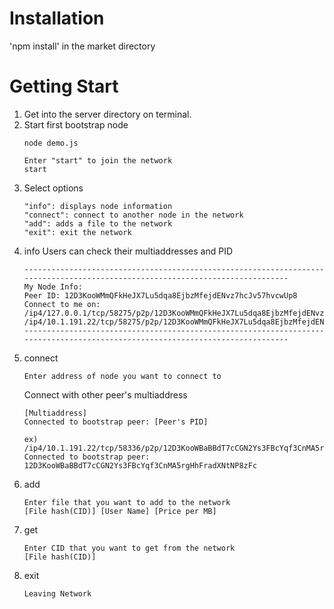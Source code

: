 # Installation
'npm install' in the market directory

# Getting Start
1. Get into the server directory on terminal.
2. Start first bootstrap node
   ```
   node demo.js
   ```
   ```
   Enter "start" to join the network
   start
   ```
3. Select options
   ```
   "info": displays node information
   "connect": connect to another node in the network
   "add": adds a file to the network
   "exit": exit the network
   ```
4. info
   Users can check their multiaddresses and PID
    ```
    ------------------------------------------------------------------------------------------------------------------------------
    My Node Info:
    Peer ID: 12D3KooWMmQFkHeJX7Lu5dqa8EjbzMfejdENvz7hcJv57hvcwUp8
    Connect to me on:
    /ip4/127.0.0.1/tcp/58275/p2p/12D3KooWMmQFkHeJX7Lu5dqa8EjbzMfejdENvz7hcJv57hvcwUp8
    /ip4/10.1.191.22/tcp/58275/p2p/12D3KooWMmQFkHeJX7Lu5dqa8EjbzMfejdENvz7hcJv57hvcwUp8
    ------------------------------------------------------------------------------------------------------------------------------
    ```
5. connect
    ```
    Enter address of node you want to connect to
    ```
    Connect with other peer's multiaddress
    ```
    [Multiaddress]
    Connected to bootstrap peer: [Peer's PID]
    ```
    ```
    ex) /ip4/10.1.191.22/tcp/58336/p2p/12D3KooWBaBBdT7cCGN2Ys3FBcYqf3CnMA5rgHhFradXNtNP8zFc
    Connected to bootstrap peer: 12D3KooWBaBBdT7cCGN2Ys3FBcYqf3CnMA5rgHhFradXNtNP8zFc
    ```
6. add
    ```
    Enter file that you want to add to the network
    [File hash(CID)] [User Name] [Price per MB]
    ```
7. get
   ```
   Enter CID that you want to get from the network
   [File hash(CID)]
   ```
9. exit
    ```
    Leaving Network
    ```
